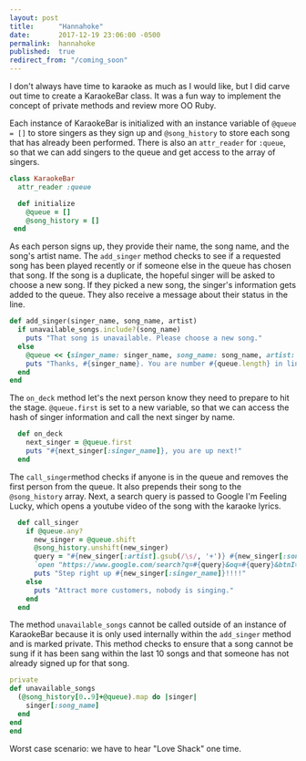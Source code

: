 ```yaml
---
layout: post
title:      "Hannahoke"
date:       2017-12-19 23:06:00 -0500
permalink:  hannahoke
published:  true
redirect_from: "/coming_soon"
---
```

I don't always have time to karaoke as much as I would like, but I did carve out time to create a KaraokeBar class. It was a fun way to implement the concept of private methods and review more OO Ruby.

Each instance of KaraokeBar is initialized with an instance variable of `@queue = []` to store singers as they sign up and `@song_history` to store each song that has already been performed. There is also an `attr_reader` for `:queue`, so that we can add singers to the queue and get access to the array of singers.

```ruby
class KaraokeBar
  attr_reader :queue

  def initialize
    @queue = []
    @song_history = []
 end
  ```
As each person signs up, they provide their name, the song name, and the song's artist name. The `add_singer` method checks to see if a requested song has been played recently or if someone else in the queue has chosen that song. If the song is a duplicate, the hopeful singer will be asked to choose a new song. If they picked a new song, the singer's information gets added to the queue. They also receive a message about their status in the line.

  ```ruby 
  def add_singer(singer_name, song_name, artist)
    if unavailable_songs.include?(song_name)
      puts "That song is unavailable. Please choose a new song."
    else
      @queue << {singer_name: singer_name, song_name: song_name, artist: artist}
      puts "Thanks, #{singer_name}. You are number #{queue.length} in line."
    end
  end
  ```
The `on_deck` method let's the next person know they need to prepare to hit the stage. `@queue.first` is set to a new variable, so that we can access the hash of singer information and call the next singer by  name. 

```ruby 
  def on_deck
    next_singer = @queue.first
    puts "#{next_singer[:singer_name]}, you are up next!"
  end
  ```
The `call_singer`method checks if anyone is in the queue and removes the first person from the queue. It also prepends their song to the `@song_history` array. Next, a search query is passed to Google I'm Feeling Lucky, which opens a youtube video of the song with the karaoke lyrics.

``` ruby
  def call_singer
    if @queue.any?
      new_singer = @queue.shift
      @song_history.unshift(new_singer)
      query = "#{new_singer[:artist].gsub(/\s/, '+')} #{new_singer[:song_name].gsub(/\s/, '+')} karaoke"
      `open "https://www.google.com/search?q=#{query}&oq=#{query}&btnI=1"`
      puts "Step right up #{new_singer[:singer_name]}!!!!"
    else
      puts "Attract more customers, nobody is singing."
    end
  end
  ```
The method `unavailable_songs` cannot be called outside of an instance of KaraokeBar because it is only used internally within the `add_singer` method and is marked private. This method checks to ensure that a song cannot be sung if it has been sang within the last 10 songs and that someone has not already signed up for that song.

  ```ruby 
  private
  def unavailable_songs
    (@song_history[0..9]+@queue).map do |singer|
      singer[:song_name]
    end
  end
end
```
Worst case scenario: we have to hear "Love Shack" one time.
